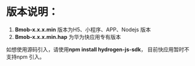 # 版本说明：
1. **Bmob-x.x.x.min** 版本为H5、小程序、APP、Nodejs 版本
2. **Bmob-x.x.x.min.hap** 为华为快应用专有版本

如想使用源码引入，请使用**npm install hydrogen-js-sdk**， 目前快应用暂时不支持npm 引入。